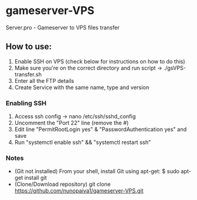 # gameserver-VPS
Server.pro - Gameserver to VPS files transfer

## How to use:

1. Enable SSH on VPS (check below for instructions on how to do this)
2. Make sure you're on the correct directory and run script -> ./gsVPS-transfer.sh
3. Enter all the FTP details
4. Create Service with the same name, type and version

### Enabling SSH

1. Access ssh config -> nano /etc/ssh/sshd_config
2. Uncomment the "Port 22" line (remove the #) 
3. Edit line "PermitRootLogin yes" & "PasswordAuthentication yes" and save
4. Run "systemctl enable ssh" && "systemctl restart ssh"

### Notes
* (Git not installed) From your shell, install Git using apt-get: $ sudo apt-get install git
* (Clone/Download repository) git clone https://github.com/nunopaiva1/gameserver-VPS.git
